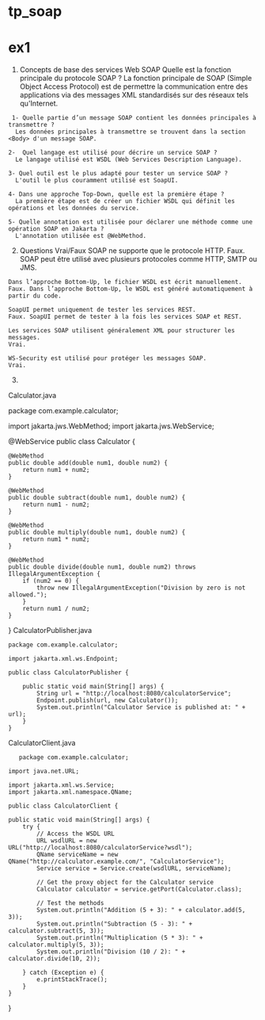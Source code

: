 # tp_soap
 # ex1
   1. Concepts de base des services Web SOAP
    Quelle est la fonction principale du protocole SOAP ?
    La fonction principale de SOAP (Simple Object Access Protocol) est de permettre la communication entre des applications via des messages XML standardisés sur des réseaux tels qu'Internet.
    
     1- Quelle partie d’un message SOAP contient les données principales à transmettre ?
      Les données principales à transmettre se trouvent dans la section <Body> d'un message SOAP.
      
    2-  Quel langage est utilisé pour décrire un service SOAP ?
      Le langage utilisé est WSDL (Web Services Description Language).
      
    3- Quel outil est le plus adapté pour tester un service SOAP ?
      L'outil le plus couramment utilisé est SoapUI.
      
    4- Dans une approche Top-Down, quelle est la première étape ?
      La première étape est de créer un fichier WSDL qui définit les opérations et les données du service.
      
    5- Quelle annotation est utilisée pour déclarer une méthode comme une opération SOAP en Jakarta ?
      L'annotation utilisée est @WebMethod.

  2. Questions Vrai/Faux
    SOAP ne supporte que le protocole HTTP.
    Faux. SOAP peut être utilisé avec plusieurs protocoles comme HTTP, SMTP ou JMS.
    
    Dans l’approche Bottom-Up, le fichier WSDL est écrit manuellement.
    Faux. Dans l’approche Bottom-Up, le WSDL est généré automatiquement à partir du code.
    
    SoapUI permet uniquement de tester les services REST.
    Faux. SoapUI permet de tester à la fois les services SOAP et REST.
    
    Les services SOAP utilisent généralement XML pour structurer les messages.
    Vrai.
    
    WS-Security est utilisé pour protéger les messages SOAP.
    Vrai.  

 3. 
  Calculator.java

   package com.example.calculator;

import jakarta.jws.WebMethod;
import jakarta.jws.WebService;

@WebService
public class Calculator {

    @WebMethod
    public double add(double num1, double num2) {
        return num1 + num2;
    }

    @WebMethod
    public double subtract(double num1, double num2) {
        return num1 - num2;
    }

    @WebMethod
    public double multiply(double num1, double num2) {
        return num1 * num2;
    }

    @WebMethod
    public double divide(double num1, double num2) throws IllegalArgumentException {
        if (num2 == 0) {
            throw new IllegalArgumentException("Division by zero is not allowed.");
        }
        return num1 / num2;
    }
  }
    CalculatorPublisher.java


    package com.example.calculator;
    
    import jakarta.xml.ws.Endpoint;
    
    public class CalculatorPublisher {
    
        public static void main(String[] args) {
            String url = "http://localhost:8080/calculatorService";
            Endpoint.publish(url, new Calculator());
            System.out.println("Calculator Service is published at: " + url);
        }
    }
 CalculatorClient.java
    
       package com.example.calculator;
    
    import java.net.URL;
    
    import jakarta.xml.ws.Service;
    import jakarta.xml.namespace.QName;

    public class CalculatorClient {

    public static void main(String[] args) {
        try {
            // Access the WSDL URL
            URL wsdlURL = new URL("http://localhost:8080/calculatorService?wsdl");
            QName serviceName = new QName("http://calculator.example.com/", "CalculatorService");
            Service service = Service.create(wsdlURL, serviceName);

            // Get the proxy object for the Calculator service
            Calculator calculator = service.getPort(Calculator.class);

            // Test the methods
            System.out.println("Addition (5 + 3): " + calculator.add(5, 3));
            System.out.println("Subtraction (5 - 3): " + calculator.subtract(5, 3));
            System.out.println("Multiplication (5 * 3): " + calculator.multiply(5, 3));
            System.out.println("Division (10 / 2): " + calculator.divide(10, 2));

        } catch (Exception e) {
            e.printStackTrace();
        }
    }
  }


   
